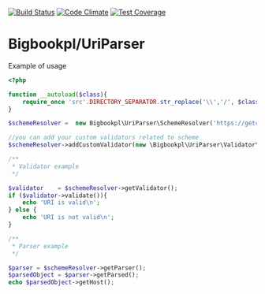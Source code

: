 [![Build Status](https://travis-ci.org/bigbookpl/uri-parser.svg?branch=master)](https://travis-ci.org/bigbookpl/uri-parser)
[![Code Climate](https://codeclimate.com/github/bigbookpl/uri-parser/badges/gpa.svg)](https://codeclimate.com/github/bigbookpl/uri-parser)
[![Test Coverage](https://codeclimate.com/github/bigbookpl/uri-parser/badges/coverage.svg)](https://codeclimate.com/github/bigbookpl/uri-parser/coverage)

# Bigbookpl/UriParser

Example of usage
```php
<?php

function __autoload($class){
    require_once 'src'.DIRECTORY_SEPARATOR.str_replace('\\','/', $class).'.php';
}

$schemeResolver =  new Bigbookpl\UriParser\SchemeResolver('https://getcomposer.org/doc/04-schema.md#type');

//you can add your custom validators related to scheme
$schemeResolver->addCustomValidator(new \Bigbookpl\UriParser\Validator\Strategy\EmailValidator());

/**
 * Validator example
 */

$validator    = $schemeResolver->getValidator();
if ($validator->validate()){
    echo 'URI is valid\n';
} else {
    echo 'URI is not valid\n';
}

/**
 * Parser example
 */

$parser = $schemeResolver->getParser();
$parsedObject = $parser->getParsed();
echo $parsedObject->getHost();

```
